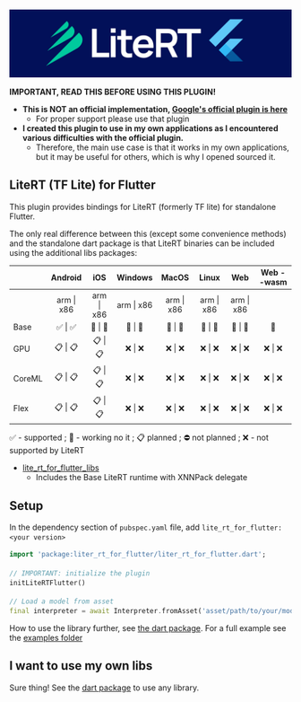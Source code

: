 
<p align="center">
    <br>
    <img src="./.github/readme/lite_rt_for_flutter.jpg"/>
    </br>
</p>

**IMPORTANT, READ THIS BEFORE USING THIS PLUGIN!**
* **This is NOT an official implementation, [Google's official plugin is here](https://pub.dev/packages/tflite_flutter)**
  * For proper support please use that plugin
* **I created this plugin to use in my own applications as I encountered various difficulties with the official plugin.**
  * Therefore, the main use case is that it works in my own applications, but it may be useful for others, which is why I opened sourced it.

## LiteRT (TF Lite) for Flutter

This plugin provides bindings for LiteRT (formerly TF lite) for standalone Flutter.

The only real difference between this (except some convenience methods) and the standalone dart package is that LiteRT binaries can be included using the additional libs packages:

|        |   Android  |     iOS    |   Windows  |    MacOS   |    Linux   |     Web    | Web --wasm |
|--------|:----------:|:----------:|:----------:|:----------:|:----------:|:----------:|:----------:|
|        | arm \| x86 | arm \| x86 | arm \| x86 | arm \| x86 | arm \| x86 | arm \| x86 |            |
| Base   |   ✅ \| ✅   |   🚧 \| 🚧   |   🚧 \| 🚧   |   🚧 \| 🚧   |   🚧 \| 🚧   |   🚧 \| 🚧   |      🚧     |
| GPU    |   📋 \| 📋   |   📋 \| 📋   |   ❌ \| ❌   |   ❌ \| ❌   |   ❌ \| ❌   |   ❌ \| ❌   |   ❌ \| ❌   |
| CoreML |   📋 \| 📋   |   📋 \| 📋   |   ❌ \| ❌   |   ❌ \| ❌   |   ❌ \| ❌   |   ❌ \| ❌   |   ❌ \| ❌   |
| Flex   |   📋 \| 📋   |   📋 \| 📋   |   ❌ \| ❌   |   ❌ \| ❌   |   ❌ \| ❌   |   ❌ \| ❌   |   ❌ \| ❌   |

✅ - supported ; 🚧 - working no it ; 📋 planned ; ⛔️ not planned ; ❌ - not supported by LiteRT

* [lite_rt_for_flutter_libs](https://github.com/CaptainDario/lite_rt_for_flutter_libs/)
  * Includes the Base LiteRT runtime with XNNPack delegate

## Setup

In the dependency section of `pubspec.yaml` file, add `lite_rt_for_flutter: <your version>`

```dart
import 'package:liter_rt_for_flutter/liter_rt_for_flutter.dart';

// IMPORTANT: initialize the plugin
initLiteRTFlutter()

// Load a model from asset
final interpreter = await Interpreter.fromAsset('asset/path/to/your/model.tflite');

``` 

How to use the library further, see [the dart package](https://github.com/CaptainDario/lite_rt_for_dart?tab=readme-ov-file#example).
For a full example see the [examples folder](./example/)

## I want to use my own libs

Sure thing! See the [dart package](https://github.com/CaptainDario/lite_rt_for_dart) to use any library. 

